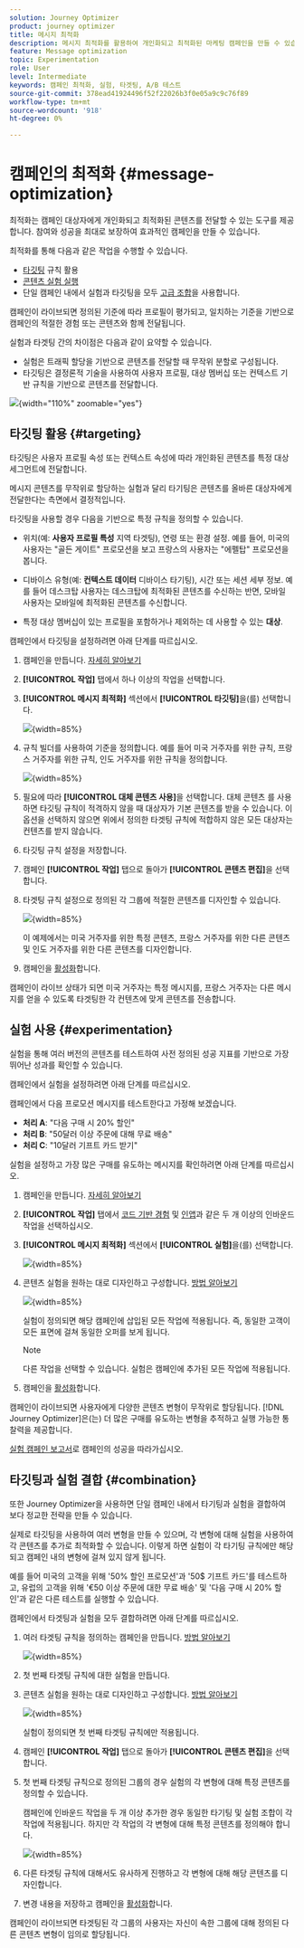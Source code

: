 ```yaml
---
solution: Journey Optimizer
product: journey optimizer
title: 메시지 최적화
description: 메시지 최적화를 활용하여 개인화되고 최적화된 마케팅 캠페인을 만들 수 있습니다.
feature: Message optimization
topic: Experimentation
role: User
level: Intermediate
keywords: 캠페인 최적화, 실험, 타겟팅, A/B 테스트
source-git-commit: 378ead41924496f52f22026b3f0e05a9c9c76f89
workflow-type: tm+mt
source-wordcount: '918'
ht-degree: 0%

---
```


# 캠페인의 최적화 {#message-optimization}

최적화는 캠페인 대상자에게 개인화되고 최적화된 콘텐츠를 전달할 수 있는 도구를 제공합니다. <!--based on marketer-defined advanced decision configurations. This ensures that the right message reaches the right audience at the right time in order to maximize the effectiveness of your campaigns. (Removed for now as Decisioning is not yet supported)-->참여와 성공을 최대로 보장하여 <!--customized and -->효과적인 캠페인을 만들 수 있습니다.

최적화를 통해 다음과 같은 작업을 수행할 수 있습니다.

* [타깃팅](#targeting) 규칙 활용
* [콘텐츠 실험 실행](#experimentation)
* 단일 캠페인 내에서 실험과 타깃팅을 모두 [고급 조합](#combination)을 사용합니다.

캠페인이 라이브되면 정의된 기준에 따라 프로필이 평가되고, 일치하는 기준을 기반으로 캠페인의 적절한 경험 또는 콘텐츠와 함께 전달됩니다.

실험과 타겟팅 간의 차이점은 다음과 같이 요약할 수 있습니다.

* 실험은 트래픽 할당을 기반으로 콘텐츠를 전달할 때 무작위 분할로 구성됩니다&#x200B;.
* 타깃팅은 결정론적 기술을 사용하여 사용자 프로필, 대상 멤버십 또는 컨텍스트 기반 규칙을 기반으로 콘텐츠를 전달합니다.

![](assets/msg-optimization-experiment-vs-targeting.png){width="110%" zoomable="yes"}

## 타깃팅 활용 {#targeting}

타깃팅은 사용자 프로필 속성 또는 컨텍스트 속성에 따라 개인화된 콘텐츠를 특정 대상 세그먼트에 전달합니다.

메시지 콘텐츠를 무작위로 할당하는 실험과 달리 타기팅은 콘텐츠를 올바른 대상자에게 전달한다는 측면에서 결정적입니다.

타깃팅을 사용할 경우 다음을 기반으로 특정 규칙을 정의할 수 있습니다.

* 위치(예: **사용자 프로필 특성** 지역 타겟팅), 연령 또는 환경 설정. 예를 들어, 미국의 사용자는 &quot;골든 게이트&quot; 프로모션을 보고 프랑스의 사용자는 &quot;에펠탑&quot; 프로모션을 봅니다.

* 디바이스 유형(예: **컨텍스트 데이터** 디바이스 타기팅), 시간 또는 세션 세부 정보. 예를 들어 데스크탑 사용자는 데스크탑에 최적화된 콘텐츠를 수신하는 반면, 모바일 사용자는 모바일에 최적화된 콘텐츠를 수신합니다.

* 특정 대상 멤버십이 있는 프로필을 포함하거나 제외하는 데 사용할 수 있는 **대상**.

캠페인에서 타깃팅을 설정하려면 아래 단계를 따르십시오.

1. 캠페인을 만듭니다. [자세히 알아보기](../campaigns/create-campaign.md) <!--Add link to API triggered?-->

1. **[!UICONTROL 작업]** 탭에서 하나 이상의 작업을 선택합니다.

1. **[!UICONTROL 메시지 최적화]** 섹션에서 **[!UICONTROL 타깃팅]**&#x200B;을(를) 선택합니다.

   ![](assets/msg-optimization-select-targeting.png){width=85%}

1. 규칙 빌더를 사용하여 기준을 정의합니다. 예를 들어 미국 거주자를 위한 규칙, 프랑스 거주자를 위한 규칙, 인도 거주자를 위한 규칙을 정의합니다.

   ![](assets/msg-optimization-create-targeting.png){width=85%}

1. 필요에 따라 **[!UICONTROL 대체 콘텐츠 사용]**&#x200B;을 선택합니다. 대체 콘텐츠 를 사용하면 타깃팅 규칙이 적격하지 않을 때 대상자가 기본 콘텐츠를 받을 수 있습니다. 이 옵션을 선택하지 않으면 위에서 정의한 타겟팅 규칙에 적합하지 않은 모든 대상자는 컨텐츠를 받지 않습니다.

1. 타깃팅 규칙 설정을 저장합니다.

1. 캠페인 **[!UICONTROL 작업]** 탭으로 돌아가 **[!UICONTROL 콘텐츠 편집]**&#x200B;을 선택합니다.

1. 타겟팅 규칙 설정으로 정의된 각 그룹에 적절한 콘텐츠를 디자인할 수 있습니다.

   ![](assets/msg-optimization-targeting-design.png){width=85%}

   이 예제에서는 미국 거주자를 위한 특정 콘텐츠, 프랑스 거주자를 위한 다른 콘텐츠 및 인도 거주자를 위한 다른 콘텐츠를 디자인합니다.

1. 캠페인을 [활성화](review-activate-campaign.md)합니다.

캠페인이 라이브 상태가 되면 미국 거주자는 특정 메시지를, 프랑스 거주자는 다른 메시지를 얻을 수 있도록 타겟팅한 각 컨텐츠에 맞게 콘텐츠를 전송합니다.

<!--Default content:

* If no targeting rules match, default content can be delivered.

* If default content is not enabled, passthrough behavior ensures lower-priority campaigns are evaluated.-->

## 실험 사용 {#experimentation}

실험을 통해 여러 버전의 콘텐츠를 테스트하여 사전 정의된 성공 지표를 기반으로 가장 뛰어난 성과를 확인할 수 있습니다.

캠페인에서 실험을 설정하려면 아래 단계를 따르십시오.

캠페인에서 다음 프로모션 메시지를 테스트한다고 가정해 보겠습니다.

* **처리 A**: &quot;다음 구매 시 20% 할인&quot;
* **처리 B**: &quot;50달러 이상 주문에 대해 무료 배송&quot;
* **처리 C**: &quot;10달러 기프트 카드 받기&quot;

실험을 설정하고 가장 많은 구매를 유도하는 메시지를 확인하려면 아래 단계를 따르십시오.

1. 캠페인을 만듭니다. [자세히 알아보기](../campaigns/create-campaign.md) <!--Add link to API triggered?-->

1. **[!UICONTROL 작업]** 탭에서 [코드 기반 경험](../code-based/get-started-code-based.md) 및 [인앱](../in-app/get-started-in-app.md)과 같은 두 개 이상의 인바운드 작업을 선택하십시오.

1. **[!UICONTROL 메시지 최적화]** 섹션에서 **[!UICONTROL 실험]**&#x200B;을(를) 선택합니다.

   ![](assets/msg-optimization-select-experiment.png){width=85%}

1. 콘텐츠 실험을 원하는 대로 디자인하고 구성합니다. [방법 알아보기](../content-management/content-experiment.md)

   ![](assets/msg-optimization-create-experiment.png){width=85%}

   실험이 정의되면 해당 캠페인에 삽입된 모든 작업에 적용됩니다. 즉, 동일한 고객이 모든 표면에 걸쳐 동일한 오퍼를 보게 됩니다.

   >[!NOTE]
   >
   >다른 작업을 선택할 수 있습니다. 실험은 캠페인에 추가된 모든 작업에 적용됩니다.

1. 캠페인을 [활성화](review-activate-campaign.md)합니다.

캠페인이 라이브되면 사용자에게 다양한 콘텐츠 변형이 무작위로 할당됩니다. [!DNL Journey Optimizer]은(는) 더 많은 구매를 유도하는 변형을 추적하고 실행 가능한 통찰력을 제공합니다.

[실험 캠페인 보고서](../reports/campaign-global-report-cja-experimentation.md)로 캠페인의 성공을 따라가십시오.

## 타깃팅과 실험 결합 {#combination}

또한 Journey Optimizer을 사용하면 단일 캠페인 내에서 타기팅과 실험을 결합하여 보다 정교한 전략을 만들 수 있습니다.

실제로 타깃팅을 사용하여 여러 변형을 만들 수 있으며, 각 변형에 대해 실험을 사용하여 각 콘텐츠를 추가로 최적화할 수 있습니다. 이렇게 하면 실험이 각 타기팅 규칙에만 해당되고 캠페인 내의 변형에 걸쳐 있지 않게 됩니다.

예를 들어 미국의 고객을 위해 &#39;50% 할인 프로모션&#39;과 &#39;50$ 기프트 카드&#39;를 테스트하고, 유럽의 고객을 위해 &#39;€50 이상 주문에 대한 무료 배송&#39; 및 &#39;다음 구매 시 20% 할인&#39;과 같은 다른 테스트를 실행할 수 있습니다.

캠페인에서 타겟팅과 실험을 모두 결합하려면 아래 단계를 따르십시오.

1. 여러 타겟팅 규칙을 정의하는 캠페인을 만듭니다. [방법 알아보기](#targeting)

   ![](assets/msg-optimization-create-targeting.png){width=85%}

1. 첫 번째 타겟팅 규칙에 대한 실험을 만듭니다.

1. 콘텐츠 실험을 원하는 대로 디자인하고 구성합니다. [방법 알아보기](../content-management/content-experiment.md)

   ![](assets/msg-optimization-targeting-with-experiment.png){width=85%}

   실험이 정의되면 첫 번째 타겟팅 규칙에만 적용됩니다.

1. 캠페인 **[!UICONTROL 작업]** 탭으로 돌아가 **[!UICONTROL 콘텐츠 편집]**&#x200B;을 선택합니다.

1. 첫 번째 타겟팅 규칙으로 정의된 그룹의 경우 실험의 각 변형에 대해 특정 콘텐츠를 정의할 수 있습니다.

   캠페인에 인바운드 작업을 두 개 이상 추가한 경우 동일한 타기팅 및 실험 조합이 각 작업에 적용됩니다. 하지만 각 작업의 각 변형에 대해 특정 콘텐츠를 정의해야 합니다.

   ![](assets/msg-optimization-targeting-experiment-design.png){width=85%}

1. 다른 타겟팅 규칙에 대해서도 유사하게 진행하고 각 변형에 대해 해당 콘텐츠를 디자인합니다.

1. 변경 내용을 저장하고 캠페인을 [활성화](review-activate-campaign.md)합니다.

캠페인이 라이브되면 타겟팅된 각 그룹의 사용자는 자신이 속한 그룹에 대해 정의된 다른 콘텐츠 변형이 임의로 할당됩니다.

<!--
## Reporting on Message optimization

E.g. explaining how a marketer can look at the report to determine which treatment (e.g. which message content) is performing the best for the targeting audience
-->


